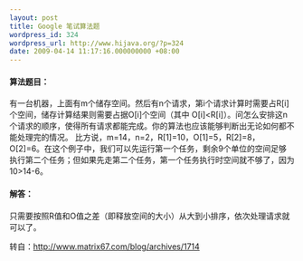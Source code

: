 ```yaml
---
layout: post
title: Google 笔试算法题
wordpress_id: 324
wordpress_url: http://www.hijava.org/?p=324
date: 2009-04-14 11:17:16.000000000 +08:00
---
```

<h4><strong>算法题目：</strong></h4>
有一台机器，上面有m个储存空间。然后有n个请求，第i个请求计算时需要占R[i]个空间，储存计算结果则需要占据O[i]个空间（其中 O[i]&lt;R[i]）。问怎么安排这n个请求的顺序，使得所有请求都能完成。你的算法也应该能够判断出无论如何都不能处理完的情况。
比方说，m=14，n=2，R[1]=10，O[1]=5，R[2]=8，O[2]=6。在这个例子中，我们可以先运行第一个任务，剩余9个单位的空间足够执行第二个任务；但如果先走第二个任务，第一个任务执行时空间就不够了，因为10&gt;14-6。
<h4><strong>解答：</strong></h4>
只需要按照R值和O值之差（即释放空间的大小）从大到小排序，依次处理请求就可以了。

转自：<a href="http://www.matrix67.com/blog/archives/1714" target="_blank">http://www.matrix67.com/blog/archives/1714</a>
